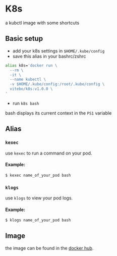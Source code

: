 # K8s
a kubctl image with some shortcuts

## Basic setup
- add your k8s settings in `$HOME/.kube/config`
- save this alias in your bashrc/zshrc
```sh
alias k8s='docker run \
  --rm \
  -it \
  --name kubectl \
  -v $HOME/.kube/config:/root/.kube/config \
  vitebo/k8s:v1.0.0 \
'
```
- run `k8s bash`

bash displays its current context in the `PS1` variable

## Alias
### `kexec`
use `kexec` to run a command on your pod.

#### Example:
```sh
$ kexec name_of_your_pod bash
```

### `klogs`
use `klogs` to view your pod logs.

#### Example:
```sh
$ klogs name_of_your_pod bash
```

## Image
the image can be found in the [docker hub](https://hub.docker.com/r/vitebo/k8s).
